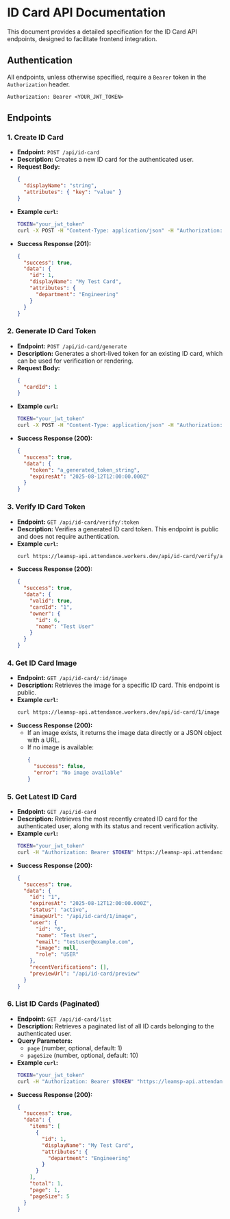# ID Card API Documentation

This document provides a detailed specification for the ID Card API endpoints, designed to facilitate frontend integration.

## Authentication

All endpoints, unless otherwise specified, require a `Bearer` token in the `Authorization` header.

```
Authorization: Bearer <YOUR_JWT_TOKEN>
```

## Endpoints

### 1. Create ID Card

- **Endpoint:** `POST /api/id-card`
- **Description:** Creates a new ID card for the authenticated user.
- **Request Body:**
  ```json
  {
    "displayName": "string",
    "attributes": { "key": "value" }
  }
  ```
- **Example `curl`:**
  ```bash
  TOKEN="your_jwt_token"
  curl -X POST -H "Content-Type: application/json" -H "Authorization: Bearer $TOKEN" -d '{"displayName": "My Test Card", "attributes": {"department": "Engineering"}}' https://leamsp-api.attendance.workers.dev/api/id-card
  ```
- **Success Response (201):**
  ```json
  {
    "success": true,
    "data": {
      "id": 1,
      "displayName": "My Test Card",
      "attributes": {
        "department": "Engineering"
      }
    }
  }
  ```

### 2. Generate ID Card Token

- **Endpoint:** `POST /api/id-card/generate`
- **Description:** Generates a short-lived token for an existing ID card, which can be used for verification or rendering.
- **Request Body:**
  ```json
  {
    "cardId": 1
  }
  ```
- **Example `curl`:**
  ```bash
  TOKEN="your_jwt_token"
  curl -X POST -H "Content-Type: application/json" -H "Authorization: Bearer $TOKEN" -d '{"cardId": 1}' https://leamsp-api.attendance.workers.dev/api/id-card/generate
  ```
- **Success Response (200):**
  ```json
  {
    "success": true,
    "data": {
      "token": "a_generated_token_string",
      "expiresAt": "2025-08-12T12:00:00.000Z"
    }
  }
  ```

### 3. Verify ID Card Token

- **Endpoint:** `GET /api/id-card/verify/:token`
- **Description:** Verifies a generated ID card token. This endpoint is public and does not require authentication.
- **Example `curl`:**
  ```bash
  curl https://leamsp-api.attendance.workers.dev/api/id-card/verify/a_generated_token_string
  ```
- **Success Response (200):**
  ```json
  {
    "success": true,
    "data": {
      "valid": true,
      "cardId": "1",
      "owner": {
        "id": 6,
        "name": "Test User"
      }
    }
  }
  ```

### 4. Get ID Card Image

- **Endpoint:** `GET /api/id-card/:id/image`
- **Description:** Retrieves the image for a specific ID card. This endpoint is public.
- **Example `curl`:**
  ```bash
  curl https://leamsp-api.attendance.workers.dev/api/id-card/1/image
  ```
- **Success Response (200):**
  - If an image exists, it returns the image data directly or a JSON object with a URL.
  - If no image is available:
    ```json
    {
      "success": false,
      "error": "No image available"
    }
    ```

### 5. Get Latest ID Card

- **Endpoint:** `GET /api/id-card`
- **Description:** Retrieves the most recently created ID card for the authenticated user, along with its status and recent verification activity.
- **Example `curl`:**
  ```bash
  TOKEN="your_jwt_token"
  curl -H "Authorization: Bearer $TOKEN" https://leamsp-api.attendance.workers.dev/api/id-card
  ```
- **Success Response (200):**
  ```json
  {
    "success": true,
    "data": {
      "id": "1",
      "expiresAt": "2025-08-12T12:00:00.000Z",
      "status": "active",
      "imageUrl": "/api/id-card/1/image",
      "user": {
        "id": "6",
        "name": "Test User",
        "email": "testuser@example.com",
        "image": null,
        "role": "USER"
      },
      "recentVerifications": [],
      "previewUrl": "/api/id-card/preview"
    }
  }
  ```

### 6. List ID Cards (Paginated)

- **Endpoint:** `GET /api/id-card/list`
- **Description:** Retrieves a paginated list of all ID cards belonging to the authenticated user.
- **Query Parameters:**
  - `page` (number, optional, default: 1)
  - `pageSize` (number, optional, default: 10)
- **Example `curl`:**
  ```bash
  TOKEN="your_jwt_token"
  curl -H "Authorization: Bearer $TOKEN" "https://leamsp-api.attendance.workers.dev/api/id-card/list?page=1&pageSize=5"
  ```
- **Success Response (200):**
  ```json
  {
    "success": true,
    "data": {
      "items": [
        {
          "id": 1,
          "displayName": "My Test Card",
          "attributes": {
            "department": "Engineering"
          }
        }
      ],
      "total": 1,
      "page": 1,
      "pageSize": 5
    }
  }
  ```
